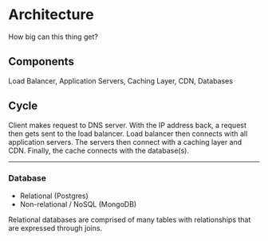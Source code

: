 # Architecture

How big can this thing get?


## Components
Load Balancer, Application Servers, Caching Layer, CDN, Databases

## Cycle
Client makes request to DNS server. With the IP address back, a request then gets sent to the load balancer. Load balancer then connects with all application servers. The servers then connect with a caching layer and CDN. Finally, the cache connects with the database(s).

---

### Database
+ Relational (Postgres)
+ Non-relational / NoSQL (MongoDB)

Relational databases are comprised of many tables with relationships that are expressed through joins.
